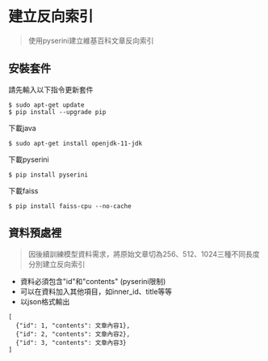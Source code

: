 # 建立反向索引
> 使用pyserini建立維基百科文章反向索引

## 安裝套件
請先輸入以下指令更新套件
```=
$ sudo apt-get update
$ pip install --upgrade pip
```
下載java
```=
$ sudo apt-get install openjdk-11-jdk
```
下載pyserini
```=
$ pip install pyserini
```
下載faiss
```=
$ pip install faiss-cpu --no-cache
```

## 資料預處裡
> 因後續訓練模型資料需求，將原始文章切為256、512、1024三種不同長度分別建立反向索引
  - 資料必須包含"id"和"contents" (pyserini限制)
  - 可以在資料加入其他項目，如inner_id、title等等
  - 以json格式輸出
  ```data
  [
    {"id": 1, "contents": 文章內容1},
    {"id": 2, "contents": 文章內容2},
    {"id": 3, "contents": 文章內容3}
  ]
  ```  

